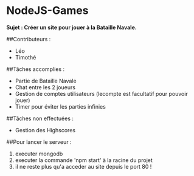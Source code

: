 # NodeJS-Games

**Sujet : Créer un site pour jouer à la Bataille Navale.**

##Contributeurs :

- Léo
- Timothé

##Tâches accomplies :

- Partie de Bataille Navale
- Chat entre les 2 joueurs
- Gestion de comptes utilisateurs (lecompte est facultatif pour pouvoir jouer)
- Timer pour éviter les parties infinies

##Tâches non effectuées :

- Gestion des Highscores

##Pour lancer le serveur :

1. executer mongodb
2. executer la commande 'npm start' à la racine du projet
3. il ne reste plus qu'a acceder au site depuis le port 80 !